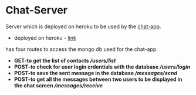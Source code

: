 # Chat-Server
Server which is deployed on heroku to be used by the [chat-app](https://github.com/supunvimukthi/ChatApp). 
- deployed on heroku - [link](https://evening-ridge-37409.herokuapp.com/) 
 
has four routes to access the mongo db used for the chat-app. 
- **GET-to get the list of contacts */users/list*** 
- **POST-to check for user login crdentials with the database */users/login*** 
- **POST-to save the sent message in the database */messages/send*** 
- **POST-to get all the messages between two users to be displayed in the chat screen */messages/receive*** 
